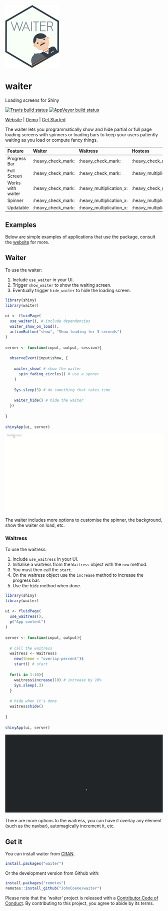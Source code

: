 
<!-- README.md is generated from README.Rmd. Please edit that file -->
<img src="./man/figures/logo.png" height = "200px" />

waiter
======

Loading screens for Shiny

<!-- badges: start -->
[![Travis build status](https://travis-ci.org/JohnCoene/waiter.svg?branch=master)](https://travis-ci.org/JohnCoene/waiter) [![AppVeyor build status](https://ci.appveyor.com/api/projects/status/github/JohnCoene/waiter?branch=master&svg=true)](https://ci.appveyor.com/project/JohnCoene/waiter) <!-- badges: end -->

[Website](https://waiter.john-coene.com) | [Demo](https://shiny.john-coene.com/waiter/) | [Get Started](https://waiter.john-coene.com/#/waiter)

The waiter lets you programmatically show and hide partial or full page loading screens with spinners or loading bars to keep your users patiently waiting as you load or compute fancy things.

| Feature           | Waiter               | Waitress                   | Hostess                    |
|:------------------|:---------------------|:---------------------------|:---------------------------|
| Progress Bar      | :heavy\_check\_mark: | :heavy\_check\_mark:       | :heavy\_check\_mark:       |
| Full Screen       | :heavy\_check\_mark: | :heavy\_check\_mark:       | :heavy\_multiplication\_x: |
| Works with waiter | :heavy\_check\_mark: | :heavy\_multiplication\_x: | :heavy\_check\_mark:       |
| Spinner           | :heavy\_check\_mark: | :heavy\_multiplication\_x: | :heavy\_multiplication\_x: |
| Updatable         | :heavy\_check\_mark: | :heavy\_multiplication\_x: | :heavy\_multiplication\_x: |

Examples
--------

Below are simple examples of applications that use the package, consult the [website](https://waiter.john-coene.com) for more.

Waiter
------

To use the waiter:

1.  Include `use_waiter` in your UI.
2.  Trigger `show_waiter` to show the waiting screen.
3.  Eventually trigger `hide_waiter` to hide the loading screen.

``` r
library(shiny)
library(waiter)

ui <- fluidPage(
  use_waiter(), # include dependencies
  waiter_show_on_load(),
  actionButton("show", "Show loading for 3 seconds")
)

server <- function(input, output, session){

  observeEvent(input$show, {

    waiter_show( # show the waiter
      spin_fading_circles() # use a spnner
    )

    Sys.sleep(3) # do something that takes time
    
    waiter_hide() # hide the waiter
  })
  
}

shinyApp(ui, server)
```

![](man/figures//waiter-basic.gif)

The waiter includes more options to customise the spinner, the background, show the waiter on load, etc.

### Waitress

To use the waitress:

1.  Include `use_waitress` in your UI.
2.  Initialise a waitress from the `Waitress` object with the `new` method.
3.  You must then call the `start`.
4.  On the waitress object use the `increase` method to increase the progress bar.
5.  Use the `hide` method when done.

``` r
library(shiny)
library(waiter)

ui <- fluidPage(
  use_waitress(),
  p("App content")
)

server <- function(input, output){

  # call the waitress
  waitress <- Waitress$
    new(theme = "overlay-percent")$
    start() # start

  for(i in 1:10){
    waitress$increase(10) # increase by 10%
    Sys.sleep(.3)
  }

  # hide when it's done
  waitress$hide() 

}

shinyApp(ui, server)
```

![](man/figures//waitress-basic.gif)

There are more options to the waitress, you can have it overlay any element (such as the navbar), automagically increment it, etc.

Get it
------

You can install waiter from [CRAN](https://CRAN.R-project.org/package=waiter).

``` r
install.packages("waiter")
```

Or the development version from Github with:

``` r
install.packages("remotes")
remotes::install_github("JohnCoene/waiter")
```

Please note that the 'waiter' project is released with a [Contributor Code of Conduct](CODE_OF_CONDUCT.md). By contributing to this project, you agree to abide by its terms.
